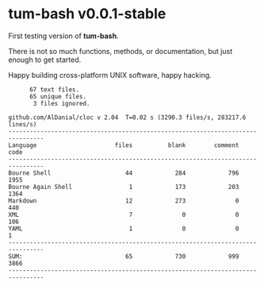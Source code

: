 # tum-bash v0.0.1-stable

First testing version of **tum-bash**.

There is not so much functions, methods, or documentation,
but just enough to get started. 

Happy building cross-platform UNIX software, happy hacking.

```text
      67 text files.
      65 unique files.                              
       3 files ignored.

github.com/AlDanial/cloc v 2.04  T=0.02 s (3290.3 files/s, 283217.6 lines/s)
--------------------------------------------------------------------------------
Language                      files          blank        comment           code
--------------------------------------------------------------------------------
Bourne Shell                     44            284            796           1955
Bourne Again Shell                1            173            203           1364
Markdown                         12            273              0            440
XML                               7              0              0            106
YAML                              1              0              0              1
--------------------------------------------------------------------------------
SUM:                             65            730            999           3866
--------------------------------------------------------------------------------
```

